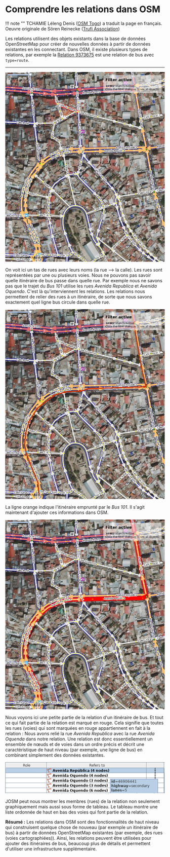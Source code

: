 # Comprendre les relations dans OSM

!!! note ""
	TCHAMIE Léleng Denis ([OSM Togo](https://openstreetmap.tg/)) a traduit la page en français. Oeuvre originale de Sören Reinecke ([Trufi Association](https://trufi-association.org/))

Les relations utilisent des objets existants dans la base de données OpenStreetMap pour créer de nouvelles données à partir de données existantes en les connectant. Dans OSM, il existe plusieurs types de relations, par exemple la [Relation 9373675](https://www.openstreetmap.org/relation/9373675) est une relation de bus avec `type=route`.

---

![](streets/out.png)

On voit ici un tas de rues avec leurs noms (la rue --> la calle). Les rues sont représentées par une ou plusieurs voies. Nous ne pouvons pas savoir quelle itinéraire de bus passe dans quelle rue. Par exemple nous ne savons pas que le trajet du _Bus 101_ utilise les rues _Avenida Republica_ et _Avenida Oquendo_. C'est là qu'interviennent les relations. Les relations nous permettent de relier des rues à un itinéraire, de sorte que nous savons exactement quel ligne bus circule dans quelle rue.

![](busroute/out.png)

La ligne orange indique l'itinéraire emprunté par le _Bus 101_. Il s'agit maintenant d'ajouter ces informations dans OSM.

![](connected-streets/out.png)

Nous voyons ici une petite partie de la relation d'un itinéraire de bus. Et tout ce qui fait partie de la relation est marqué en rouge. Cela signifie que toutes les rues (voies) qui sont marquées en rouge appartiennent en fait à la relation : Nous avons relié la rue *Avenida Republica* avec la rue *Avenida Oquenda* dans notre relation. Une relation est donc essentiellement un ensemble de nœuds et de voies dans un ordre précis et décrit une caractéristique de haut niveau (par exemple, une ligne de bus) en combinant simplement des données existantes.

![](relation-street-list/out.png)

JOSM peut nous montrer les membres (rues) de la relation non seulement graphiquement mais aussi sous forme de tableau. Le tableau montre une liste ordonnée de haut en bas des voies qui font partie de la relation.

**Résumé :** Les relations dans OSM sont des fonctionnalités de haut niveau qui construisent quelque chose de nouveau (par exemple un itinéraire de bus) à partir de données OpenStreetMap existantes (par exemple, des rues (voies cartographiées)). Ainsi, les relations peuvent être utilisées pour ajouter des itinéraires de bus, beaucoup plus de détails et permettent d'utiliser une infrastructure supplémentaire.
